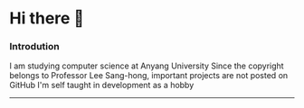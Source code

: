 # Hi there 👋

### Introdution

I am studying computer science at Anyang University
Since the copyright belongs to Professor Lee Sang-hong, important projects are not posted on GitHub
I'm self taught in development as a hobby

---




